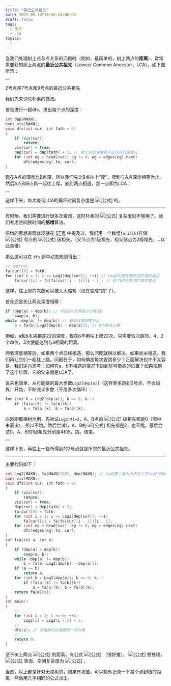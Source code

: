 ```yaml
---
title: "最近公共祖先"
date: 2020-08-10T16:00:04+08:00
draft: false
tags:
  - 图论
  - LCA
topics:
  - 
---
```


当我们处理树上点与点关系的问题时（例如，最简单的，树上两点的**距离**），常常需要获知树上两点的**最近公共祖先**（Lowest Common Ancestor，LCA）。如下图所示：

<img src="https://gitee.com//riotian/blogimage/raw/master/img/20200808151000.jpeg" alt="img" style="zoom: 33%;" />

2号点是7号点和9号点的最近公共祖先

我们先来讨论朴素的做法。

首先进行一趟dfs，求出每个点的深度：

```cpp
int dep[MAXN];
bool vis[MAXN];
void dfs(int cur, int fath = 0)
{
    if (vis[cur])
        return;
    vis[cur] = true;
    dep[cur] = dep[fath] + 1; // 每个点的深度等于父节点的深度+1
    for (int eg = head[cur]; eg != 0; eg = edges[eg].next)
        dfs(edges[eg].to, cur);
}
```

现在A点的深度比B点深，所以我们先让B点往上“爬”，爬到与A点深度相等为止。然后A点和B点再一起往上爬，直到两点相遇，那一点即为LCA：

<img src="https://pic2.zhimg.com/v2-cba1544ae7e556b2783b3c20f0159093_b.webp" alt="img" style="zoom:33%;" />

这样下来，每次查询LCA的最坏时间复杂度是 ![[公式]](https://www.zhihu.com/equation?tex=O%28n%29) 的。

------

有时候，我们需要进行很多次查询，这时朴素的 ![[公式]](https://www.zhihu.com/equation?tex=O%28n%29) 复杂度就不够用了。我们考虑空间换时间的**倍增**算法。

倍增的思想直观体现就在 [ST表](https://www.cnblogs.com/RioTian/p/13433663.html) 中提及过。我们用一个数组`fa[i][k]`存储 ![[公式]](https://www.zhihu.com/equation?tex=i) 号点的 ![[公式]](https://www.zhihu.com/equation?tex=2%5Ek) 级祖先。（父节点为1级祖先，祖父结点为2级祖先……以此类推）

那么这可以在 `dfs` 途中动态规划得出：

```cpp
// 在dfs中...
fa[cur][0] = fath;
for (int i = 1; i <= Log2[dep[cur]]; ++i) // Log2的预处理参见ST表的笔记
    fa[cur][i] = fa[fa[cur][i - 1]][i - 1]; // 这个DP也参见ST表的笔记
```

这样，往上爬的次数可以被大大缩短（现在变成“跳”了）。

首先还是先让两点深度相等：

```cpp
if (dep[a] > dep[b]) // 不妨设a的深度小于等于b
    swap(a, b);
while (dep[a] != dep[b]) // 跳到深度相等为止
    b = fa[b][Log2[dep[b] - dep[a]]]; // b不断往上跳
```

例如，a和b本来相差22的深度，现在b不用往上爬22次，只需要依次跳16、4、2个单位，3次便能达到与a相同的距离。

两者深度相等后，如果两个点已经相遇，那么问题就得以解决。如果尚未相遇，我们再让它们一起往上跳。问题在于，如何确定每次要跳多少？正面解决也许不太容易，我们逆向思考：如何在a、b不相遇的情况下跳到尽可能高的位置？如果找到了这个位置，它的父亲就是LCA了。

说来也简单，从可能跳的最大步数`Log2[dep[a]]`（这样至多跳到0号点，不会越界）开始，不断减半步数（不用多次循环）：

```cpp
for (int k = Log2[dep[a]]; k >= 0; k--)
    if (fa[a][k] != fa[b][k])
        a = fa[a][k], b = fa[b][k];
```

以刚刚那棵树为例，先尝试`Log2[4]=2`，A、B点的 ![[公式]](https://www.zhihu.com/equation?tex=2%5E2) 级祖先都是0（图中未画出），所以不跳。然后尝试1，A、B的 ![[公式]](https://www.zhihu.com/equation?tex=2%5E1) 祖先都是2，也不跳。最后尝试0，A、B的1级祖先分别是4和5，跳。结束。

<img src="https://pic1.zhimg.com/80/v2-ac79bcaef6aeb0ee634c8928dbf01c11_1440w.jpg" alt="img" style="zoom: 33%;" />

这样下来，再往上一格所得到的2号点就是所求的最近公共祖先。

------

主要代码如下：

```cpp
int Log2[MAXN], fa[MAXN][20], dep[MAXN]; // fa的第二维大小不应小于log2(MAXN)
bool vis[MAXN];
void dfs(int cur, int fath = 0)
{
    if (vis[cur])
        return;
    vis[cur] = true;
    dep[cur] = dep[fath] + 1;
    fa[cur][0] = fath;
    for (int i = 1; i <= Log2[dep[cur]]; ++i)
        fa[cur][i] = fa[fa[cur][i - 1]][i - 1];
    for (int eg = head[cur]; eg != 0; eg = edges[eg].next)
        dfs(edges[eg].to, cur);
}
int lca(int a, int b)
{
    if (dep[a] > dep[b])
        swap(a, b);
    while (dep[a] != dep[b])
        b = fa[b][Log2[dep[b] - dep[a]]];
    if (a == b)
        return a;
    for (int k = Log2[dep[a]]; k >= 0; k--)
        if (fa[a][k] != fa[b][k])
            a = fa[a][k], b = fa[b][k];
    return fa[a][0];
}
int main()
{
    // ...
    for (int i = 2; i <= n; ++i)
        Log2[i] = Log2[i / 2] + 1;
    // ...
    dfs(s); // 无根树可以随意选一点为根
    // ...
    return 0;
}
```

至于树上两点 ![[公式]](https://www.zhihu.com/equation?tex=u%2Cv) 的距离，有公式 ![[公式]](https://www.zhihu.com/equation?tex=dis_%7Bu%2Cv%7D%3Ddep_u%2Bdep_v-2dep_%7B%5Cmathrm%7BLCA%7D%28u%2Cv%29%7D) （很好推）。 ![[公式]](https://www.zhihu.com/equation?tex=O%28n%5Clog+n%29) 预处理， ![[公式]](https://www.zhihu.com/equation?tex=O%28%5Clog+n%29) 查询，空间复杂度为 ![[公式]](https://www.zhihu.com/equation?tex=O%28n%5Clog+n%29) 。

当然，以上都是针对无权树的，如果有权值，可以额外记录一下每个点到根的距离，然后用几乎相同的公式求出。

